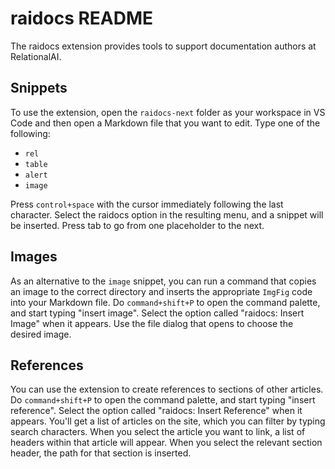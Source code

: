 # raidocs README

The raidocs extension provides tools to support documentation authors at RelationalAI.

## Snippets

To use the extension, open the `raidocs-next` folder as your workspace in VS Code and then open a Markdown file that you want to edit. Type one of the following:

- `rel`
- `table`
- `alert`
- `image`

Press `control+space` with the cursor immediately following the last character. Select the raidocs option in the resulting menu, and a snippet will be inserted. Press tab to go from one placeholder to the next.

## Images

As an alternative to the `image` snippet, you can run a command that copies an image to the correct directory and inserts the appropriate `ImgFig` code into your Markdown file.  Do `command+shift+P` to open the command palette, and start typing "insert image". Select the option called "raidocs: Insert Image" when it appears. Use the file dialog that opens to choose the desired image.

## References

You can use the extension to create references to sections of other articles. Do `command+shift+P` to open the command palette, and start typing "insert reference". Select the option called "raidocs: Insert Reference" when it appears. You'll get a list of articles on the site, which you can filter by typing search characters. When you select the article you want to link, a list of headers within that article will appear. When you select the relevant section header, the path for that section is inserted.
